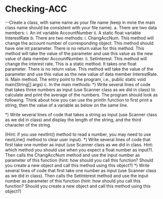 # Checking-ACC

--Create a class, with same name as your file name (keep in mine the main class name should be consistent with your file name).
a.	There are two data members: 
i.	An int variable AccountNumber
ii.	A static float variable InterestRate
b.	There are two methods:
i.	ChangAccNum. This method will change the account number of corresponding object. This method should have one int parameter. There is no return value for this method. This method will take the value of the parameter and use this value as the new value of data member AccountNumber. 
ii.	SetInterest. This method will change the interest rate. This is a static method. It takes one float parameter. There is no return value. This method will take the value of the parameter and use this value as the new value of data member InterestRate.
iii.	Main method. The entry point to the program, i.e., public static void main(String[] args)
c.	In the main methods: 
*) Write several lines of code that takes three numbers as input (use Scanner class as we did in class) to calculate and print the average of the numbers. The program should look as following. Think about how you can use the println function to first print a string, then the value of a variable as below on the same line. 
 
*) Write several lines of code that takes a string as input (use Scanner class as we did in class) and display the length of the string, and the third character of the string. 
 
(Hint: if you use nextInt() method to read a number, you may need to use nextLine() method to clear user input).
*) Write several lines of code that first take one number as input (use Scanner class as we did in class. Hint: which method you should use when you expect a float number as input?). Then calls the ChangAccNum method and use the input number as parameter of this function (hint: how should you call this function? Should you create a new object and call this method using this object?)
*) Write several lines of code that first take one number as input (use Scanner class as we did in class). Then calls the SetInterest method and use the input number as parameter of this function (hint: how should you call this function? Should you create a new object and call this method using this object?)
